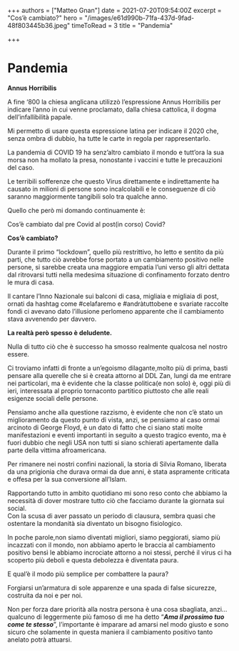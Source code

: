 +++
authors = ["Matteo Gnan"]
date = 2021-07-20T09:54:00Z
excerpt = "Cos’è cambiato?"
hero = "/images/e61d990b-71fa-437d-9fad-48f803445b36.jpeg"
timeToRead = 3
title = "Pandemia"

+++
# **Pandemia**

**Annus Horribilis**

A fine ‘800 la chiesa anglicana utilizzò l’espressione Annus Horribilis per indicare l’anno in cui venne proclamato, dalla chiesa cattolica, il dogma dell’infallibilità papale.

Mi permetto di usare questa espressione latina per indicare il 2020 che, senza ombra di dubbio, ha tutte le carte in regola per rappresentarlo.

La pandemia di COVID 19 ha senz’altro cambiato il mondo e tutt’ora la sua morsa non ha mollato la presa, nonostante i vaccini e tutte le precauzioni del caso.

Le terribili sofferenze che questo Virus direttamente e indirettamente ha causato in milioni di persone sono incalcolabili e le conseguenze di ciò saranno maggiormente tangibili solo tra qualche anno.

Quello che però mi domando continuamente è:

Cos’è cambiato dal pre Covid al post(in corso) Covid?

**Cos’è cambiato?**

Durante il primo “lockdown”, quello più restrittivo, ho letto e sentito da più parti, che tutto ciò avrebbe forse portato a un cambiamento positivo nelle persone, si sarebbe creata una maggiore empatia l’uni verso gli altri dettata dal ritrovarsi tutti nella medesima situazione di confinamento forzato dentro le mura di casa.

Il cantare l’Inno Nazionale sui balconi di casa, migliaia e migliaia di post, ornati da hashtag come #celafaremo e #andràtuttobene e svariate raccolte fondi ci avevano dato l’illusione perlomeno apparente che il cambiamento stava avvenendo per davvero.

**La realtà però spesso è deludente.**

Nulla di tutto ciò che è successo ha smosso realmente qualcosa nel nostro essere.

Ci troviamo infatti di fronte a un’egoismo dilagante,molto più di prima, basti pensare alla querelle che si è creata attorno al DDL Zan, lungi da me entrare nei particolari, ma è evidente che la classe politica(e non solo) è, oggi più di ieri, interessata al proprio tornaconto partitico piuttosto che alle reali esigenze sociali delle persone.

Pensiamo anche alla questione razzismo, è evidente che non c’è stato un miglioramento da questo punto di vista, anzi, se pensiamo al caso ormai arcinoto di George Floyd, è un dato di fatto che ci siano stati molte manifestazioni e eventi importanti in seguito a questo tragico evento, ma è fuori dubbio che negli USA non tutti si siano schierati apertamente dalla parte della vittima afroamericana.

Per rimanere nei nostri confini nazionali, la storia di Silvia Romano, liberata da una prigionia che durava ormai da due anni, è stata aspramente criticata e offesa per la sua conversione all’Islam.

Rapportando tutto in ambito quotidiano mi sono reso conto che abbiamo la necessità di dover mostrare tutto ciò che facciamo durante la giornata sui social.  
Con la scusa di aver passato un periodo di clausura, sembra quasi che ostentare la mondanità sia diventato un bisogno fisiologico.

In poche parole,non siamo diventati migliori, siamo peggiorati, siamo più incazzati con il mondo, non abbiamo aperto le braccia al cambiamento positivo bensì le abbiamo incrociate attorno a noi stessi, perché il virus ci ha scoperto più deboli e questa debolezza è diventata paura.

E qual’è il modo più semplice per combattere la paura?

Forgiarsi un’armatura di sole apparenze e una spada di false sicurezze, costruita da noi e per noi.

Non per forza dare priorità alla nostra persona è una cosa sbagliata, anzi…qualcuno di leggermente più famoso di me ha detto “**_Ama il prossimo tuo come te stesso_**”, l’importante è imparare ad amarsi nel modo giusto e sono sicuro che solamente in questa maniera il cambiamento positivo tanto anelato potrà attuarsi.